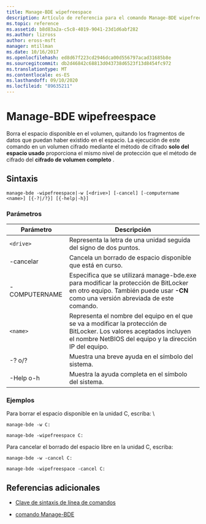 ```yaml
---
title: Manage-BDE wipefreespace
description: Artículo de referencia para el comando Manage-BDE wipefreespace, que borra el espacio disponible en el volumen quitando los fragmentos de datos que puedan haber existido en el espacio.
ms.topic: reference
ms.assetid: b8d83a2a-c5c8-4019-9041-23d1d6abf282
ms.author: lizross
author: eross-msft
manager: mtillman
ms.date: 10/16/2017
ms.openlocfilehash: ed8d67f223cd2946dca00d556797acad31685b8e
ms.sourcegitcommit: db2d46842c68813d043738d6523f13d8454fc972
ms.translationtype: MT
ms.contentlocale: es-ES
ms.lasthandoff: 09/10/2020
ms.locfileid: "89635211"
---
```

# <a name="manage-bde-wipefreespace"></a>Manage-BDE wipefreespace

Borra el espacio disponible en el volumen, quitando los fragmentos de datos que puedan haber existido en el espacio. La ejecución de este comando en un volumen cifrado mediante el método de cifrado **solo del espacio usado** proporciona el mismo nivel de protección que el método de cifrado del **cifrado de volumen completo** .

## <a name="syntax"></a>Sintaxis

```
manage-bde -wipefreespace|-w [<drive>] [-cancel] [-computername <name>] [{-?|/?}] [{-help|-h}]
```

### <a name="parameters"></a>Parámetros

| Parámetro | Descripción |
| --------- | ----------- |
| `<drive>` | Representa la letra de una unidad seguida del signo de dos puntos. |
| -cancelar | Cancela un borrado de espacio disponible que está en curso. |
| -COMPUTERNAME | Especifica que se utilizará manage-bde.exe para modificar la protección de BitLocker en otro equipo. También puede usar **-CN** como una versión abreviada de este comando. |
| `<name>` | Representa el nombre del equipo en el que se va a modificar la protección de BitLocker. Los valores aceptados incluyen el nombre NetBIOS del equipo y la dirección IP del equipo. |
| -? o/? | Muestra una breve ayuda en el símbolo del sistema. |
| -Help o-h | Muestra la ayuda completa en el símbolo del sistema. |

### <a name="examples"></a>Ejemplos

Para borrar el espacio disponible en la unidad C, escriba: \

```
manage-bde -w C:
```

```
manage-bde -wipefreespace C:
```

Para cancelar el borrado del espacio libre en la unidad C, escriba:

```
manage-bde -w -cancel C:
```

```
manage-bde -wipefreespace -cancel C:
```

## <a name="additional-references"></a>Referencias adicionales

- [Clave de sintaxis de línea de comandos](command-line-syntax-key.md)

- [comando Manage-BDE](manage-bde.md)

